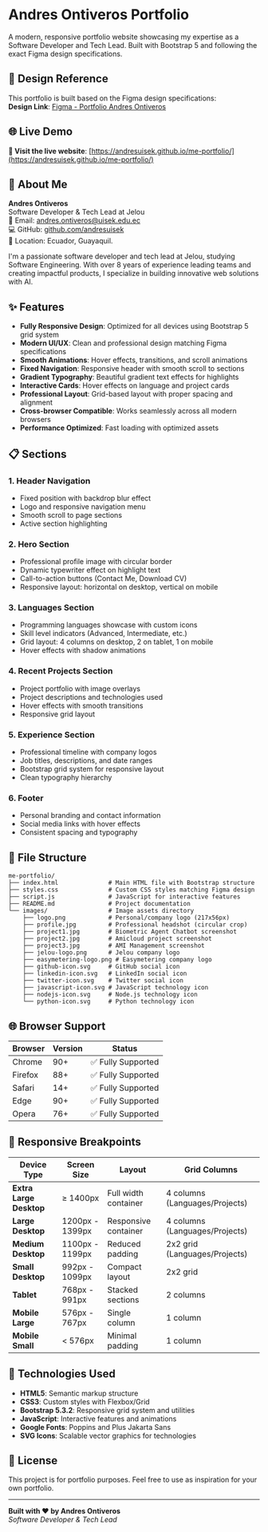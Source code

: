 # Andres Ontiveros Portfolio

A modern, responsive portfolio website showcasing my expertise as a Software Developer and Tech Lead. Built with Bootstrap 5 and following the exact Figma design specifications.

## 🎨 Design Reference

This portfolio is built based on the Figma design specifications:  
**Design Link**: [Figma - Portfolio Andres Ontiveros](https://www.figma.com/design/lFQBAJelnl5beCIG5p9yaN/Portfolio---Andres-Ontiveros?node-id=2032-1868&t=y7JWhXwC3GiUP40W-1)

## 🌐 Live Demo

**🚀 Visit the live website**: [https://andresuisek.github.io/me-portfolio/](https://andresuisek.github.io/me-portfolio/)

## 👤 About Me

**Andres Ontiveros**  
Software Developer & Tech Lead at Jelou  
📧 Email: [andres.ontiveros@uisek.edu.ec](mailto:andres.ontiveros@uisek.edu.ec)  
💻 GitHub: [github.com/andresuisek](https://github.com/andresuisek)  
📍 Location: Ecuador, Guayaquil.

I'm a passionate software developer and tech lead at Jelou, studying Software Engineering. With over 8 years of experience leading teams and creating impactful products, I specialize in building innovative web solutions with AI.

## ✨ Features

- **Fully Responsive Design**: Optimized for all devices using Bootstrap 5 grid system
- **Modern UI/UX**: Clean and professional design matching Figma specifications
- **Smooth Animations**: Hover effects, transitions, and scroll animations
- **Fixed Navigation**: Responsive header with smooth scroll to sections
- **Gradient Typography**: Beautiful gradient text effects for highlights
- **Interactive Cards**: Hover effects on language and project cards
- **Professional Layout**: Grid-based layout with proper spacing and alignment
- **Cross-browser Compatible**: Works seamlessly across all modern browsers
- **Performance Optimized**: Fast loading with optimized assets

## 📋 Sections

### 1. **Header Navigation**

- Fixed position with backdrop blur effect
- Logo and responsive navigation menu
- Smooth scroll to page sections
- Active section highlighting

### 2. **Hero Section**

- Professional profile image with circular border
- Dynamic typewriter effect on highlight text
- Call-to-action buttons (Contact Me, Download CV)
- Responsive layout: horizontal on desktop, vertical on mobile

### 3. **Languages Section**

- Programming languages showcase with custom icons
- Skill level indicators (Advanced, Intermediate, etc.)
- Grid layout: 4 columns on desktop, 2 on tablet, 1 on mobile
- Hover effects with shadow animations

### 4. **Recent Projects Section**

- Project portfolio with image overlays
- Project descriptions and technologies used
- Hover effects with smooth transitions
- Responsive grid layout

### 5. **Experience Section**

- Professional timeline with company logos
- Job titles, descriptions, and date ranges
- Bootstrap grid system for responsive layout
- Clean typography hierarchy

### 6. **Footer**

- Personal branding and contact information
- Social media links with hover effects
- Consistent spacing and typography

## 📁 File Structure

```
me-portfolio/
├── index.html              # Main HTML file with Bootstrap structure
├── styles.css              # Custom CSS styles matching Figma design
├── script.js               # JavaScript for interactive features
├── README.md               # Project documentation
└── images/                 # Image assets directory
    ├── logo.png            # Personal/company logo (217x56px)
    ├── profile.jpg         # Professional headshot (circular crop)
    ├── project1.jpg        # Biometric Agent Chatbot screenshot
    ├── project2.jpg        # Amicloud project screenshot
    ├── project3.jpg        # AMI Management screenshot
    ├── jelou-logo.png      # Jelou company logo
    ├── easymetering-logo.png # Easymetering company logo
    ├── github-icon.svg     # GitHub social icon
    ├── linkedin-icon.svg   # LinkedIn social icon
    ├── twitter-icon.svg    # Twitter social icon
    ├── javascript-icon.svg # JavaScript technology icon
    ├── nodejs-icon.svg     # Node.js technology icon
    └── python-icon.svg     # Python technology icon
```

## 🌐 Browser Support

| Browser | Version | Status             |
| ------- | ------- | ------------------ |
| Chrome  | 90+     | ✅ Fully Supported |
| Firefox | 88+     | ✅ Fully Supported |
| Safari  | 14+     | ✅ Fully Supported |
| Edge    | 90+     | ✅ Fully Supported |
| Opera   | 76+     | ✅ Fully Supported |

## 📱 Responsive Breakpoints

| Device Type             | Screen Size     | Layout               | Grid Columns                   |
| ----------------------- | --------------- | -------------------- | ------------------------------ |
| **Extra Large Desktop** | ≥ 1400px        | Full width container | 4 columns (Languages/Projects) |
| **Large Desktop**       | 1200px - 1399px | Responsive container | 4 columns (Languages/Projects) |
| **Medium Desktop**      | 1100px - 1199px | Reduced padding      | 2x2 grid (Languages/Projects)  |
| **Small Desktop**       | 992px - 1099px  | Compact layout       | 2x2 grid                       |
| **Tablet**              | 768px - 991px   | Stacked sections     | 2 columns                      |
| **Mobile Large**        | 576px - 767px   | Single column        | 1 column                       |
| **Mobile Small**        | < 576px         | Minimal padding      | 1 column                       |

## 🔧 Technologies Used

- **HTML5**: Semantic markup structure
- **CSS3**: Custom styles with Flexbox/Grid
- **Bootstrap 5.3.2**: Responsive grid system and utilities
- **JavaScript**: Interactive features and animations
- **Google Fonts**: Poppins and Plus Jakarta Sans
- **SVG Icons**: Scalable vector graphics for technologies

## 📄 License

This project is for portfolio purposes. Feel free to use as inspiration for your own portfolio.

---

**Built with ❤️ by Andres Ontiveros**  
_Software Developer & Tech Lead_
